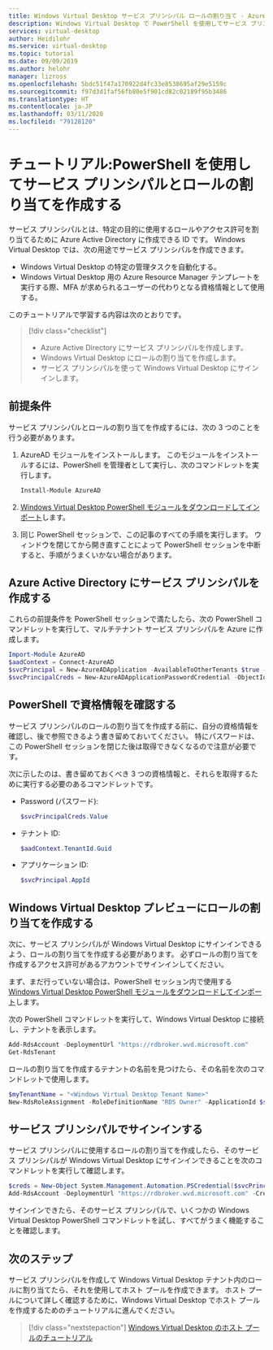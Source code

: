 ```yaml
---
title: Windows Virtual Desktop サービス プリンシパル ロールの割り当て - Azure
description: Windows Virtual Desktop で PowerShell を使用してサービス プリンシパルを作成する方法とロールを割り当てる方法を説明します。
services: virtual-desktop
author: Heidilohr
ms.service: virtual-desktop
ms.topic: tutorial
ms.date: 09/09/2019
ms.author: helohr
manager: lizross
ms.openlocfilehash: 5bdc51f47a170922d4fc33e8538695af29e5159c
ms.sourcegitcommit: f97d3d1faf56fb80e5f901cd82c02189f95b3486
ms.translationtype: HT
ms.contentlocale: ja-JP
ms.lasthandoff: 03/11/2020
ms.locfileid: "79128120"
---
```

# <a name="tutorial-create-service-principals-and-role-assignments-by-using-powershell"></a>チュートリアル:PowerShell を使用してサービス プリンシパルとロールの割り当てを作成する

サービス プリンシパルとは、特定の目的に使用するロールやアクセス許可を割り当てるために Azure Active Directory に作成できる ID です。 Windows Virtual Desktop では、次の用途でサービス プリンシパルを作成できます。

- Windows Virtual Desktop の特定の管理タスクを自動化する。
- Windows Virtual Desktop 用の Azure Resource Manager テンプレートを実行する際、MFA が求められるユーザーの代わりとなる資格情報として使用する。

このチュートリアルで学習する内容は次のとおりです。

> [!div class="checklist"]
> * Azure Active Directory にサービス プリンシパルを作成します。
> * Windows Virtual Desktop にロールの割り当てを作成します。
> * サービス プリンシパルを使って Windows Virtual Desktop にサインインします。

## <a name="prerequisites"></a>前提条件

サービス プリンシパルとロールの割り当てを作成するには、次の 3 つのことを行う必要があります。

1. AzureAD モジュールをインストールします。 このモジュールをインストールするには、PowerShell を管理者として実行し、次のコマンドレットを実行します。

    ```powershell
    Install-Module AzureAD
    ```

2. [Windows Virtual Desktop PowerShell モジュールをダウンロードしてインポート](/powershell/windows-virtual-desktop/overview/)します。

3. 同じ PowerShell セッションで、この記事のすべての手順を実行します。 ウィンドウを閉じてから開き直すことによって PowerShell セッションを中断すると、手順がうまくいかない場合があります。

## <a name="create-a-service-principal-in-azure-active-directory"></a>Azure Active Directory にサービス プリンシパルを作成する

これらの前提条件を PowerShell セッションで満たしたら、次の PowerShell コマンドレットを実行して、マルチテナント サービス プリンシパルを Azure に作成します。

```powershell
Import-Module AzureAD
$aadContext = Connect-AzureAD
$svcPrincipal = New-AzureADApplication -AvailableToOtherTenants $true -DisplayName "Windows Virtual Desktop Svc Principal"
$svcPrincipalCreds = New-AzureADApplicationPasswordCredential -ObjectId $svcPrincipal.ObjectId
```
## <a name="view-your-credentials-in-powershell"></a>PowerShell で資格情報を確認する

サービス プリンシパルのロールの割り当てを作成する前に、自分の資格情報を確認し、後で参照できるよう書き留めておいてください。 特にパスワードは、この PowerShell セッションを閉じた後は取得できなくなるので注意が必要です。

次に示したのは、書き留めておくべき 3 つの資格情報と、それらを取得するために実行する必要のあるコマンドレットです。

- Password (パスワード):

    ```powershell
    $svcPrincipalCreds.Value
    ```

- テナント ID:

    ```powershell
    $aadContext.TenantId.Guid
    ```

- アプリケーション ID:

    ```powershell
    $svcPrincipal.AppId
    ```

## <a name="create-a-role-assignment-in-windows-virtual-desktop-preview"></a>Windows Virtual Desktop プレビューにロールの割り当てを作成する

次に、サービス プリンシパルが Windows Virtual Desktop にサインインできるよう、ロールの割り当てを作成する必要があります。 必ずロールの割り当てを作成するアクセス許可があるアカウントでサインインしてください。

まず、まだ行っていない場合は、PowerShell セッション内で使用する [Windows Virtual Desktop PowerShell モジュールをダウンロードしてインポート](/powershell/windows-virtual-desktop/overview/)します。

次の PowerShell コマンドレットを実行して、Windows Virtual Desktop に接続し、テナントを表示します。

```powershell
Add-RdsAccount -DeploymentUrl "https://rdbroker.wvd.microsoft.com"
Get-RdsTenant
```

ロールの割り当てを作成するテナントの名前を見つけたら、その名前を次のコマンドレットで使用します。

```powershell
$myTenantName = "<Windows Virtual Desktop Tenant Name>"
New-RdsRoleAssignment -RoleDefinitionName "RDS Owner" -ApplicationId $svcPrincipal.AppId -TenantName $myTenantName
```

## <a name="sign-in-with-the-service-principal"></a>サービス プリンシパルでサインインする

サービス プリンシパルに使用するロールの割り当てを作成したら、そのサービス プリンシパルが Windows Virtual Desktop にサインインできることを次のコマンドレットを実行して確認します。

```powershell
$creds = New-Object System.Management.Automation.PSCredential($svcPrincipal.AppId, (ConvertTo-SecureString $svcPrincipalCreds.Value -AsPlainText -Force))
Add-RdsAccount -DeploymentUrl "https://rdbroker.wvd.microsoft.com" -Credential $creds -ServicePrincipal -AadTenantId $aadContext.TenantId.Guid
```

サインインできたら、そのサービス プリンシパルで、いくつかの Windows Virtual Desktop PowerShell コマンドレットを試し、すべてがうまく機能することを確認します。

## <a name="next-steps"></a>次のステップ

サービス プリンシパルを作成して Windows Virtual Desktop テナント内のロールに割り当てたら、それを使用してホスト プールを作成できます。 ホスト プールについて詳しく確認するために、Windows Virtual Desktop でホスト プールを作成するためのチュートリアルに進んでください。

 > [!div class="nextstepaction"]
 > [Windows Virtual Desktop のホスト プールのチュートリアル](./create-host-pools-azure-marketplace.md)
